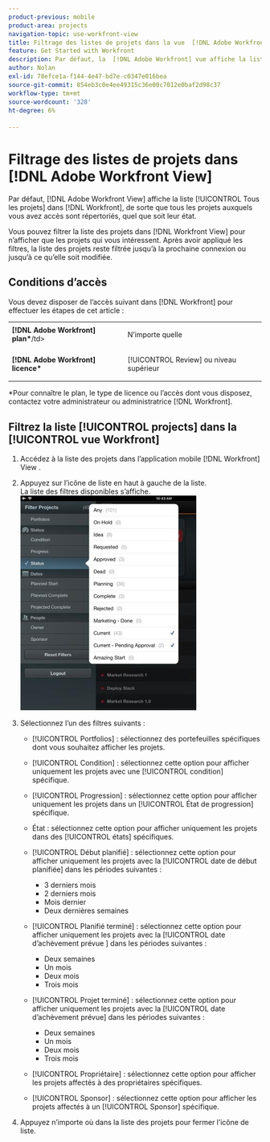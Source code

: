 ```yaml
---
product-previous: mobile
product-area: projects
navigation-topic: use-workfront-view
title: Filtrage des listes de projets dans la vue  [!DNL Adobe Workfront]
feature: Get Started with Workfront
description: Par défaut, la  [!DNL Adobe Workfront] vue affiche la liste [!UICONTROL Tous les projets] dans  [!DNL Workfront], de sorte que tous les projets auxquels vous avez accès sont répertoriés, quel que soit leur état.
author: Nolan
exl-id: 78efce1a-f144-4e47-bd7e-c0347e016bea
source-git-commit: 854eb3c0e4ee49315c36e00c7012e0baf2d98c37
workflow-type: tm+mt
source-wordcount: '328'
ht-degree: 6%

---
```


# Filtrage des listes de projets dans [!DNL Adobe Workfront View]

Par défaut, [!DNL Adobe Workfront View] affiche la liste [!UICONTROL Tous les projets] dans [!DNL Workfront], de sorte que tous les projets auxquels vous avez accès sont répertoriés, quel que soit leur état.

Vous pouvez filtrer la liste des projets dans [!DNL Workfront View] pour n’afficher que les projets qui vous intéressent. Après avoir appliqué les filtres, la liste des projets reste filtrée jusqu’à la prochaine connexion ou jusqu’à ce qu’elle soit modifiée.

## Conditions d’accès

Vous devez disposer de l’accès suivant dans [!DNL Workfront] pour effectuer les étapes de cet article :

<table style="table-layout:auto"> 
 <col> 
 </col> 
 <col> 
 </col> 
 <tbody> 
  <tr> 
   <td role="rowheader"><strong>[!DNL Adobe Workfront] plan*</strong>/td&gt; 
   <td> <p>N’importe quelle</p> </td> 
  </tr> 
  <tr> 
   <td role="rowheader"><strong>[!DNL Adobe Workfront] licence*</strong></td> 
   <td> <p>[!UICONTROL Review] ou niveau supérieur</p> </td> 
  </tr> 
 </tbody> 
</table>

&#42;Pour connaître le plan, le type de licence ou l’accès dont vous disposez, contactez votre administrateur ou administratrice [!DNL Workfront].

## Filtrez la liste [!UICONTROL projects] dans la [!UICONTROL vue Workfront]

1. Accédez à la liste des projets dans l’application mobile [!DNL Workfront] View .
1. Appuyez sur l’icône de liste en haut à gauche de la liste.\
   La liste des filtres disponibles s’affiche.\
   ![WF_View_filters_050621.jpg](assets/wf-view-filters-050621-350x427.jpg)

1. Sélectionnez l’un des filtres suivants :

   * [!UICONTROL Portfolios] : sélectionnez des portefeuilles spécifiques dont vous souhaitez afficher les projets.
   * [!UICONTROL Condition] : sélectionnez cette option pour afficher uniquement les projets avec une [!UICONTROL condition] spécifique.
   * [!UICONTROL Progression] : sélectionnez cette option pour afficher uniquement les projets dans un [!UICONTROL État de progression] spécifique.
   * État : sélectionnez cette option pour afficher uniquement les projets dans des [!UICONTROL états] spécifiques.
   * [!UICONTROL Début planifié] : sélectionnez cette option pour afficher uniquement les projets avec la [!UICONTROL  date de début planifiée] dans les périodes suivantes :

      * 3 derniers mois
      * 2 derniers mois
      * Mois dernier
      * Deux dernières semaines
   * [!UICONTROL Planifié terminé] : sélectionnez cette option pour afficher uniquement les projets avec la [!UICONTROL  date d’achèvement prévue ] dans les périodes suivantes :

      * Deux semaines
      * Un mois
      * Deux mois
      * Trois mois
   * [!UICONTROL Projet terminé] : sélectionnez cette option pour afficher uniquement les projets avec la [!UICONTROL date d’achèvement prévue] dans les périodes suivantes :

      * Deux semaines
      * Un mois
      * Deux mois
      * Trois mois
   * [!UICONTROL Propriétaire] : sélectionnez cette option pour afficher les projets affectés à des propriétaires spécifiques.
   * [!UICONTROL Sponsor] : sélectionnez cette option pour afficher les projets affectés à un [!UICONTROL Sponsor] spécifique.




1. Appuyez n’importe où dans la liste des projets pour fermer l’icône de liste.
